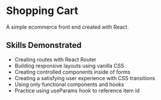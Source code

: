 # Shopping Cart

A simple ecommerce front end created with React.

## Skills Demonstrated
- Creating routes with React Router
- Building responsive layouts using vanilla CSS
- Creating controlled components inside of forms
- Creating a satisfying user experience with CSS transitions
- Using only functional components and hooks
- Practice using useParams hook to reference item id

